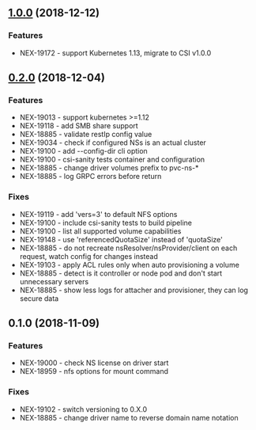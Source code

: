 <a name="1.0.0"></a>
## [1.0.0](https://github.com/Nexenta/nexentastor-csi-driver/compare/v0.2.0...v1.0.0) (2018-12-12)

### Features

* NEX-19172 - support Kubernetes 1.13, migrate to CSI v1.0.0


<a name="0.2.0"></a>
## [0.2.0](https://github.com/Nexenta/nexentastor-csi-driver/compare/v0.1.0...v0.2.0) (2018-12-04)

### Features

* NEX-19013 - support kubernetes >=1.12
* NEX-19118 - add SMB share support
* NEX-18885 - validate restIp config value
* NEX-19034 - check if configured NSs is an actual cluster
* NEX-19100 - add --config-dir cli option
* NEX-19100 - csi-sanity tests container and configuration
* NEX-18885 - change driver volumes prefix to pvc-ns-*
* NEX-18885 - log GRPC errors before return

### Fixes

* NEX-19119 - add 'vers=3' to default NFS options
* NEX-19100 - include csi-sanity tests to build pipeline
* NEX-19100 - list all supported volume capabilities
* NEX-19148 - use 'referencedQuotaSize' instead of 'quotaSize'
* NEX-18885 - do not recreate nsResolver/nsProvider/client on each request, watch config for changes instead
* NEX-19103 - apply ACL rules only when auto provisioning a volume
* NEX-18885 - detect is it controller or node pod and don't start unnecessary servers
* NEX-18885 - show less logs for attacher and provisioner, they can log secure data


<a name="0.1.0"></a>
## 0.1.0 (2018-11-09)

### Features

* NEX-19000 - check NS license on driver start
* NEX-18959 - nfs options for mount command

### Fixes

* NEX-19102 - switch versioning to 0.X.0
* NEX-18885 - change driver name to reverse domain name notation
